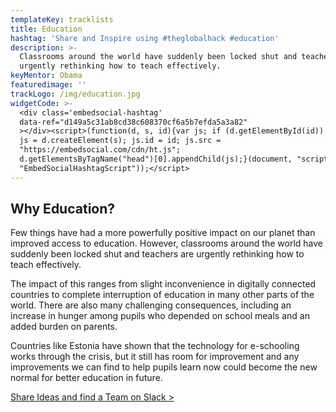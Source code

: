 ```yaml
---
templateKey: tracklists
title: Education
hashtag: 'Share and Inspire using #theglobalhack #education'
description: >-
  Classrooms around the world have suddenly been locked shut and teachers are
  urgently rethinking how to teach effectively.
keyMentor: Obama
featuredimage: ''
trackLogo: /img/education.jpg
widgetCode: >-
  <div class='embedsocial-hashtag'
  data-ref="d149a5c31ab8cd38c608370cf6a5b7efda5a3a82"
  ></div><script>(function(d, s, id){var js; if (d.getElementById(id)) {return;}
  js = d.createElement(s); js.id = id; js.src =
  "https://embedsocial.com/cdn/ht.js";
  d.getElementsByTagName("head")[0].appendChild(js);}(document, "script",
  "EmbedSocialHashtagScript"));</script>
---
```

## Why Education?

Few things have had a more powerfully positive impact on our planet than improved access to education. However, classrooms around the world have suddenly been locked shut and teachers are urgently rethinking how to teach effectively.

The impact of this ranges from slight inconvenience in digitally connected countries to complete interruption of education in many other parts of the world. There are also many challenging consequences, including an increase in hunger among pupils who depended on school meals and an added burden on parents.

Countries like Estonia have shown that the technology for e-schooling works through the crisis, but it still has room for improvement and any improvements we can find to help pupils learn now could become the new normal for better education in future.

[Share Ideas and find a Team on Slack >](https://join.slack.com/t/theglobalhack/shared_invite/zt-cuprrpvm-_JnVgAFazJxFmr4Tc0dZXw)